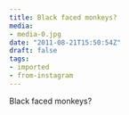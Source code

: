 ```yaml
---
title: Black faced monkeys?
media:
- media-0.jpg
date: "2011-08-21T15:50:54Z"
draft: false
tags:
- imported
- from-instagram
---
```

Black faced monkeys?
